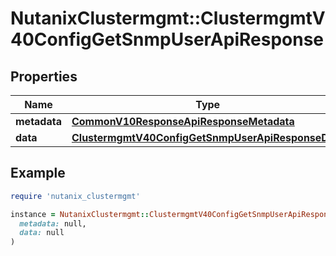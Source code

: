 # NutanixClustermgmt::ClustermgmtV40ConfigGetSnmpUserApiResponse

## Properties

| Name | Type | Description | Notes |
| ---- | ---- | ----------- | ----- |
| **metadata** | [**CommonV10ResponseApiResponseMetadata**](CommonV10ResponseApiResponseMetadata.md) |  | [optional] |
| **data** | [**ClustermgmtV40ConfigGetSnmpUserApiResponseData**](ClustermgmtV40ConfigGetSnmpUserApiResponseData.md) |  | [optional] |

## Example

```ruby
require 'nutanix_clustermgmt'

instance = NutanixClustermgmt::ClustermgmtV40ConfigGetSnmpUserApiResponse.new(
  metadata: null,
  data: null
)
```

